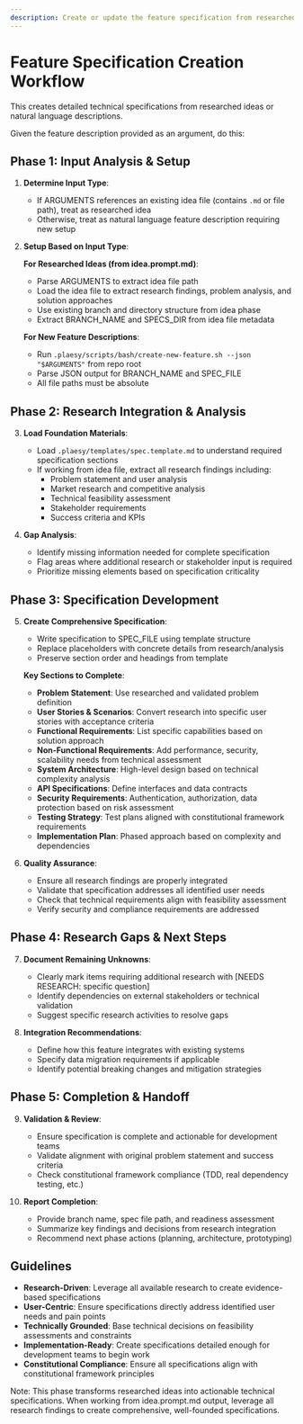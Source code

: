 ```yaml
---
description: Create or update the feature specification from researched idea document or natural language feature description.
---
```


# Feature Specification Creation Workflow

This creates detailed technical specifications from researched ideas or natural language descriptions.

Given the feature description provided as an argument, do this:

## Phase 1: Input Analysis & Setup

1. **Determine Input Type**:
   - If ARGUMENTS references an existing idea file (contains `.md` or file path), treat as researched idea
   - Otherwise, treat as natural language feature description requiring new setup

2. **Setup Based on Input Type**:
   
   **For Researched Ideas (from idea.prompt.md)**:
   - Parse ARGUMENTS to extract idea file path 
   - Load the idea file to extract research findings, problem analysis, and solution approaches
   - Use existing branch and directory structure from idea phase
   - Extract BRANCH_NAME and SPECS_DIR from idea file metadata

   **For New Feature Descriptions**:
   - Run `.plaesy/scripts/bash/create-new-feature.sh --json "$ARGUMENTS"` from repo root
   - Parse JSON output for BRANCH_NAME and SPEC_FILE
   - All file paths must be absolute

## Phase 2: Research Integration & Analysis

3. **Load Foundation Materials**:
   - Load `.plaesy/templates/spec.template.md` to understand required specification sections
   - If working from idea file, extract all research findings including:
     - Problem statement and user analysis
     - Market research and competitive analysis  
     - Technical feasibility assessment
     - Stakeholder requirements
     - Success criteria and KPIs

4. **Gap Analysis**:
   - Identify missing information needed for complete specification
   - Flag areas where additional research or stakeholder input is required
   - Prioritize missing elements based on specification criticality

## Phase 3: Specification Development

5. **Create Comprehensive Specification**:
   - Write specification to SPEC_FILE using template structure
   - Replace placeholders with concrete details from research/analysis
   - Preserve section order and headings from template
   
   **Key Sections to Complete**:
   - **Problem Statement**: Use researched and validated problem definition
   - **User Stories & Scenarios**: Convert research into specific user stories with acceptance criteria
   - **Functional Requirements**: List specific capabilities based on solution approach
   - **Non-Functional Requirements**: Add performance, security, scalability needs from technical assessment
   - **System Architecture**: High-level design based on technical complexity analysis
   - **API Specifications**: Define interfaces and data contracts
   - **Security Requirements**: Authentication, authorization, data protection based on risk assessment
   - **Testing Strategy**: Test plans aligned with constitutional framework requirements
   - **Implementation Plan**: Phased approach based on complexity and dependencies

6. **Quality Assurance**:
   - Ensure all research findings are properly integrated
   - Validate that specification addresses all identified user needs
   - Check that technical requirements align with feasibility assessment
   - Verify security and compliance requirements are addressed

## Phase 4: Research Gaps & Next Steps

7. **Document Remaining Unknowns**:
   - Clearly mark items requiring additional research with [NEEDS RESEARCH: specific question]
   - Identify dependencies on external stakeholders or technical validation
   - Suggest specific research activities to resolve gaps

8. **Integration Recommendations**:
   - Define how this feature integrates with existing systems
   - Specify data migration requirements if applicable
   - Identify potential breaking changes and mitigation strategies

## Phase 5: Completion & Handoff

9. **Validation & Review**:
   - Ensure specification is complete and actionable for development teams
   - Validate alignment with original problem statement and success criteria
   - Check constitutional framework compliance (TDD, real dependency testing, etc.)

10. **Report Completion**:
    - Provide branch name, spec file path, and readiness assessment
    - Summarize key findings and decisions from research integration
    - Recommend next phase actions (planning, architecture, prototyping)

## Guidelines

- **Research-Driven**: Leverage all available research to create evidence-based specifications
- **User-Centric**: Ensure specifications directly address identified user needs and pain points
- **Technically Grounded**: Base technical decisions on feasibility assessments and constraints
- **Implementation-Ready**: Create specifications detailed enough for development teams to begin work
- **Constitutional Compliance**: Ensure all specifications align with constitutional framework principles

Note: This phase transforms researched ideas into actionable technical specifications. When working from idea.prompt.md output, leverage all research findings to create comprehensive, well-founded specifications.
